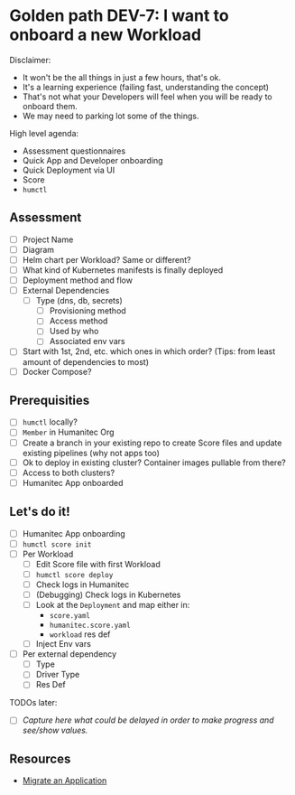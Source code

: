 # Golden path DEV-7: I want to onboard a new Workload

Disclaimer:
- It won't be the all things in just a few hours, that's ok.
- It's a learning experience (failing fast, understanding the concept)
- That's not what your Developers will feel when you will be ready to onboard them.
- We may need to parking lot some of the things.

High level agenda:
- Assessment questionnaires
- Quick App and Developer onboarding
- Quick Deployment via UI
- Score
- `humctl`

## Assessment

- [ ] Project Name
- [ ] Diagram
- [ ] Helm chart per Workload? Same or different?
- [ ] What kind of Kubernetes manifests is finally deployed
- [ ] Deployment method and flow
- [ ] External Dependencies
  - [ ] Type (dns, db, secrets)
    - [ ] Provisioning method
    - [ ] Access method
    - [ ] Used by who
    - [ ] Associated env vars
- [ ] Start with 1st, 2nd, etc. which ones in which order? (Tips: from least amount of dependencies to most)
- [ ] Docker Compose?

## Prerequisities

- [ ] `humctl` locally?
- [ ] `Member` in Humanitec Org
- [ ] Create a branch in your existing repo to create Score files and update existing pipelines (why not apps too)
- [ ] Ok to deploy in existing cluster? Container images pullable from there?
- [ ] Access to both clusters?
- [ ] Humanitec App onboarded

## Let's do it!

- [ ] Humanitec App onboarding
- [ ] `humctl score init`
- [ ] Per Workload
  - [ ] Edit Score file with first Workload
  - [ ] `humctl score deploy`
  - [ ] Check logs in Humanitec
  - [ ] (Debugging) Check logs in Kubernetes
  - [ ] Look at the `Deployment` and map either in:
    - `score.yaml`
    - `humanitec.score.yaml`
    - `workload` res def
  - [ ] Inject Env vars
- [ ] Per external dependency
  - [ ] Type
  - [ ] Driver Type
  - [ ] Res Def

TODOs later:
- [ ] _Capture here what could be delayed in order to make progress and see/show values._

## Resources

- [Migrate an Application](https://developer.humanitec.com/introduction/tutorials/tutorials-for-pes/migrate-an-application/)
